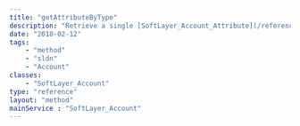 ```yaml
---
title: "getAttributeByType"
description: "Retrieve a single [SoftLayer_Account_Attribute](/reference/datatypes/SoftLayer_Account_Attribute) record by its [SoftLayer_Account_Attribute_Type](/reference/datatypes/SoftLayer_Account_Attribute_Type) key name. "
date: "2018-02-12"
tags:
    - "method"
    - "sldn"
    - "Account"
classes:
    - "SoftLayer_Account"
type: "reference"
layout: "method"
mainService : "SoftLayer_Account"
---
```

